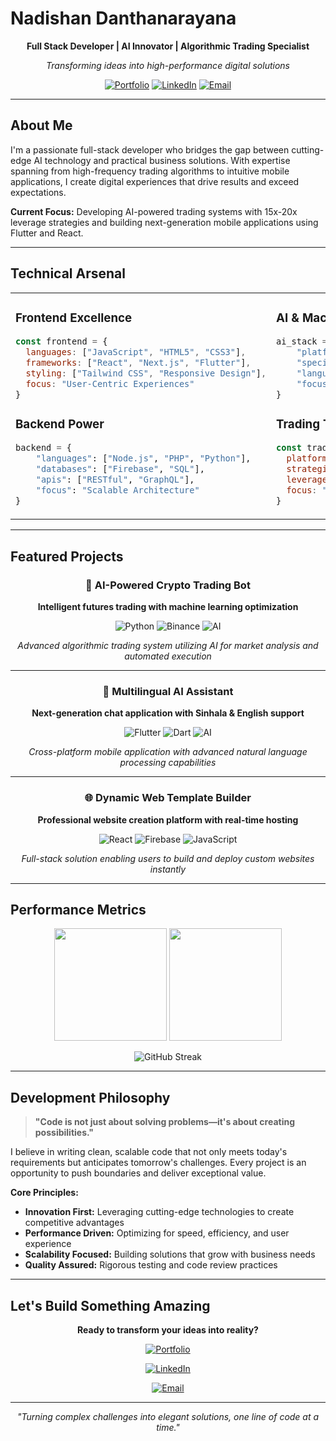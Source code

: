 # Nadishan Danthanarayana

<div align="center">

**Full Stack Developer | AI Innovator | Algorithmic Trading Specialist**

*Transforming ideas into high-performance digital solutions*

[![Portfolio](https://img.shields.io/badge/Portfolio-neurooperation.com-blue?style=for-the-badge&logo=google-chrome)](https://neurooperation.com)
[![LinkedIn](https://img.shields.io/badge/LinkedIn-Connect-0077B5?style=for-the-badge&logo=linkedin)](https://www.linkedin.com/in/nadishan-danthanarayana-08aa9034a)
[![Email](https://img.shields.io/badge/Email-Contact-D14836?style=for-the-badge&logo=gmail)](mailto:nadishandanthanarayana@gmail.com)

</div>

---

## About Me

I'm a passionate full-stack developer who bridges the gap between cutting-edge AI technology and practical business solutions. With expertise spanning from high-frequency trading algorithms to intuitive mobile applications, I create digital experiences that drive results and exceed expectations.

**Current Focus:** Developing AI-powered trading systems with 15x-20x leverage strategies and building next-generation mobile applications using Flutter and React.

---

## Technical Arsenal

<table>
<tr>
<td valign="top" width="50%">

### Frontend Excellence
```javascript
const frontend = {
  languages: ["JavaScript", "HTML5", "CSS3"],
  frameworks: ["React", "Next.js", "Flutter"],
  styling: ["Tailwind CSS", "Responsive Design"],
  focus: "User-Centric Experiences"
}
```

### Backend Power
```python
backend = {
    "languages": ["Node.js", "PHP", "Python"],
    "databases": ["Firebase", "SQL"],
    "apis": ["RESTful", "GraphQL"],
    "focus": "Scalable Architecture"
}
```

</td>
<td valign="top" width="50%">

### AI & Machine Learning
```python
ai_stack = {
    "platforms": ["Google Gemini API", "OpenAI"],
    "specialties": ["NLP", "Trading Algorithms"],
    "languages": ["Python", "JavaScript"],
    "focus": "Intelligent Automation"
}
```

### Trading Technology
```javascript
const trading = {
  platforms: ["Binance API", "Futures Trading"],
  strategies: ["High-Frequency Scalping"],
  leverage: "15x - 20x",
  focus: "Risk-Optimized Algorithms"
}
```

</td>
</tr>
</table>

---

## Featured Projects

<div align="center">

### 🎯 AI-Powered Crypto Trading Bot
**Intelligent futures trading with machine learning optimization**

![Python](https://img.shields.io/badge/Python-3776AB?style=flat-square&logo=python&logoColor=white)
![Binance](https://img.shields.io/badge/Binance-F3BA2F?style=flat-square&logo=binance&logoColor=black)
![AI](https://img.shields.io/badge/Gemini_API-4285F4?style=flat-square&logo=google&logoColor=white)

*Advanced algorithmic trading system utilizing AI for market analysis and automated execution*

---

### 🤖 Multilingual AI Assistant
**Next-generation chat application with Sinhala & English support**

![Flutter](https://img.shields.io/badge/Flutter-02569B?style=flat-square&logo=flutter&logoColor=white)
![Dart](https://img.shields.io/badge/Dart-0175C2?style=flat-square&logo=dart&logoColor=white)
![AI](https://img.shields.io/badge/Gemini_API-4285F4?style=flat-square&logo=google&logoColor=white)

*Cross-platform mobile application with advanced natural language processing capabilities*

---

### 🌐 Dynamic Web Template Builder
**Professional website creation platform with real-time hosting**

![React](https://img.shields.io/badge/React-20232A?style=flat-square&logo=react&logoColor=61DAFB)
![Firebase](https://img.shields.io/badge/Firebase-FFCA28?style=flat-square&logo=firebase&logoColor=black)
![JavaScript](https://img.shields.io/badge/JavaScript-F7DF1E?style=flat-square&logo=javascript&logoColor=black)

*Full-stack solution enabling users to build and deploy custom websites instantly*

</div>

---

## Performance Metrics

<div align="center">

<img height="180em" src="https://github-readme-stats.vercel.app/api?username=NadishanDanthanarayana&show_icons=true&theme=radical&include_all_commits=true&count_private=true"/>
<img height="180em" src="https://github-readme-stats.vercel.app/api/top-langs/?username=NadishanDanthanarayana&layout=compact&theme=radical"/>

</div>

<div align="center">

![GitHub Streak](https://github-readme-streak-stats.herokuapp.com/?user=NadishanDanthanarayana&theme=radical)

</div>

---

## Development Philosophy

> **"Code is not just about solving problems—it's about creating possibilities."**

I believe in writing clean, scalable code that not only meets today's requirements but anticipates tomorrow's challenges. Every project is an opportunity to push boundaries and deliver exceptional value.

**Core Principles:**
- **Innovation First:** Leveraging cutting-edge technologies to create competitive advantages
- **Performance Driven:** Optimizing for speed, efficiency, and user experience
- **Scalability Focused:** Building solutions that grow with business needs
- **Quality Assured:** Rigorous testing and code review practices

---

## Let's Build Something Amazing

<div align="center">

**Ready to transform your ideas into reality?**

[![Portfolio](https://img.shields.io/badge/View_Portfolio-neurooperation.com-FF6B6B?style=for-the-badge&logo=google-chrome&logoColor=white)](https://neurooperation.com)

[![LinkedIn](https://img.shields.io/badge/Professional_Network-LinkedIn-0077B5?style=for-the-badge&logo=linkedin&logoColor=white)](https://www.linkedin.com/in/nadishan-danthanarayana-08aa9034a)

[![Email](https://img.shields.io/badge/Direct_Contact-Email-D14836?style=for-the-badge&logo=gmail&logoColor=white)](mailto:nadishandanthanarayana@gmail.com)

---

*"Turning complex challenges into elegant solutions, one line of code at a time."*

</div>
